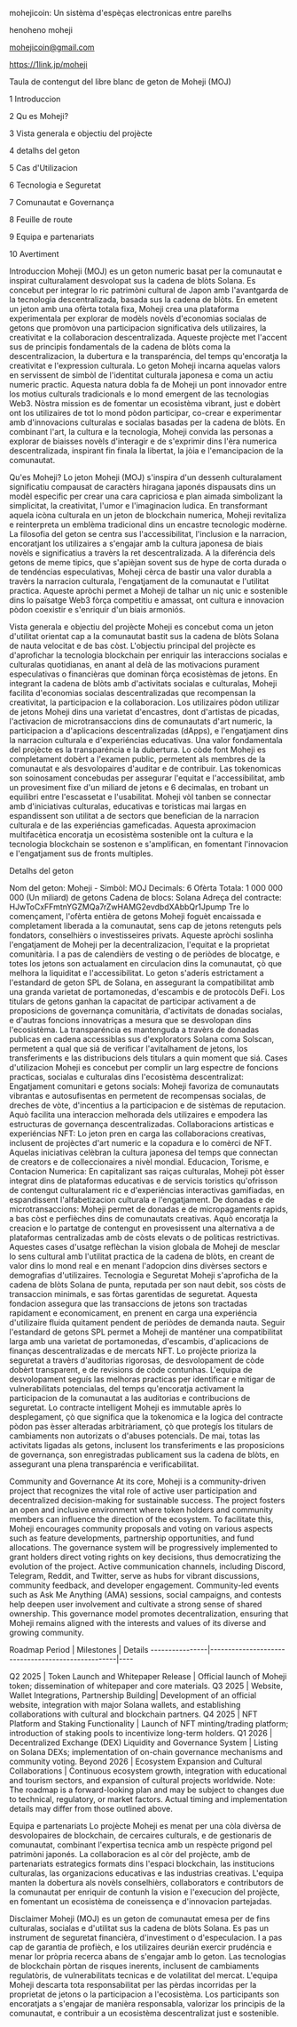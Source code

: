 mohejicoin: Un sistèma d'espèças electronicas entre parelhs

henoheno moheji

mohejicoin@gmail.com

https://1link.jp/moheji

Taula de contengut del libre blanc de geton de Moheji (MOJ)

1 Introduccion

2 Qu es Moheji?

3 Vista generala e objectiu del projècte

4 detalhs del geton

5 Cas d'Utilizacion

6 Tecnologia e Seguretat

7 Comunautat e Governança

8 Feuille de route

9 Equipa e partenariats

10 Avertiment

Introduccion Moheji (MOJ) es un geton numeric basat per la comunautat e inspirat culturalament desvolopat sus la cadena de blòts Solana. Es concebut per integrar lo ric patrimòni cultural de Japon amb l'avantgarda de la tecnologia descentralizada, basada sus la cadena de blòts. En emetent un jeton amb una ofèrta totala fixa, Moheji crea una plataforma experimentala per explorar de modèls novèls d'economias socialas de getons que promòvon una participacion significativa dels utilizaires, la creativitat e la collaboracion descentralizada. Aqueste projècte met l'accent sus de principis fondamentals de la cadena de blòts coma la descentralizacion, la dubertura e la transparéncia, del temps qu'encoratja la creativitat e l'expression culturala. Lo geton Moheji incarna aquelas valors en servissent de simbòl de l'identitat culturala japonesa e coma un actiu numeric practic. Aquesta natura dobla fa de Moheji un pont innovador entre los motius culturals tradicionals e lo mond emergent de las tecnologias Web3. Nòstra mission es de fomentar un ecosistèma vibrant, just e dobèrt ont los utilizaires de tot lo mond pòdon participar, co-crear e experimentar amb d'innovacions culturalas e socialas basadas per la cadena de blòts. En combinant l'art, la cultura e la tecnologia, Moheji convida las personas a explorar de biaisses novèls d'interagir e de s'exprimir dins l'èra numerica descentralizada, inspirant fin finala la libertat, la jòia e l'emancipacion de la comunautat.

Qu'es Moheji? Lo jeton Moheji (MOJ) s'inspira d'un dessenh culturalament significatiu compausat de caractèrs hiragana japonés dispausats dins un modèl especific per crear una cara capriciosa e plan aimada simbolizant la simplicitat, la creativitat, l'umor e l'imaginacion ludica. En transformant aquela icòna culturala en un jeton de blockchain numerica, Moheji revitaliza e reinterpreta un emblèma tradicional dins un encastre tecnologic modèrne. La filosofia del geton se centra sus l'accessibilitat, l'inclusion e la narracion, encoratjant los utilizaires a s'engajar amb la cultura japonesa de biais novèls e significatius a travèrs la ret descentralizada. A la diferéncia dels getons de meme tipics, que s'apièjan sovent sus de hype de corta durada o de tendéncias especulativas, Moheji cèrca de bastir una valor durabla a travèrs la narracion culturala, l'engatjament de la comunautat e l'utilitat practica. Aqueste apròchi permet a Moheji de talhar un niç unic e sostenible dins lo païsatge Web3 fòrça competitiu e amassat, ont cultura e innovacion pòdon coexistir e s'enriquir d'un biais armoniós.

Vista generala e objectiu del projècte Moheji es concebut coma un jeton d'utilitat orientat cap a la comunautat bastit sus la cadena de blòts Solana de nauta velocitat e de bas còst. L'objectiu principal del projècte es d'aprofichar la tecnologia blockchain per enriquir las interaccions socialas e culturalas quotidianas, en anant al delà de las motivacions purament especulativas o financièras que dominan fòrça ecosistèmas de jetons. En integrant la cadena de blòts amb d'activitats socialas e culturalas, Moheji facilita d'economias socialas descentralizadas que recompensan la creativitat, la participacion e la collaboracion. Los utilizaires pòdon utilizar de jetons Moheji dins una varietat d'encastres, dont d'artistas de picadas, l'activacion de microtransaccions dins de comunautats d'art numeric, la participacion a d'aplicacions descentralizadas (dApps), e l'engatjament dins la narracion culturala e d'experiéncias educativas. Una valor fondamentala del projècte es la transparéncia e la dubertura. Lo còde font Moheji es completament dobèrt a l'examen public, permetent als membres de la comunautat e als desvolopaires d'auditar e de contribuir. Las tokenomicas son soinosament concebudas per assegurar l'equitat e l'accessibilitat, amb un provesiment fixe d'un miliard de jetons e 6 decimalas, en trobant un equilibri entre l'escassetat e l'usabilitat. Moheji vòl tanben se connectar amb d'iniciativas culturalas, educativas e toristicas mai largas en espandissent son utilitat a de sectors que benefician de la narracion culturala e de las experiéncias gameficadas. Aquesta aproximacion multifacètica encoratja un ecosistèma sostenible ont la cultura e la tecnologia blockchain se sostenon e s'amplifican, en fomentant l'innovacion e l'engatjament sus de fronts multiples.

Detalhs del geton

Nom del geton: Moheji - Simbòl: MOJ
Decimals: 6
Ofèrta Totala: 1 000 000 000 (Un miliard) de getons
Cadena de blocs: Solana
Adreça del contracte: HJwToCxFFmtnYGZMQa7rZwHAMG2evdbdXAbbQr1Jpump
Tre lo començament, l'ofèrta entièra de getons Moheji foguèt encaissada e completament liberada a la comunautat, sens cap de jetons retenguts pels fondators, conselhièrs o investisseires privats. Aqueste apròchi soslinha l'engatjament de Moheji per la decentralizacion, l'equitat e la proprietat comunitària. I a pas de calendièrs de vesting o de periòdes de blocatge, e totes los jetons son actualament en circulacion dins la comunautat, çò que melhora la liquiditat e l'accessibilitat. Lo geton s'aderís estrictament a l'estandard de geton SPL de Solana, en assegurant la compatibilitat amb una granda varietat de portamonedas, d'escambis e de protocòls DeFi. Los titulars de getons ganhan la capacitat de participar activament a de proposicions de governança comunitària, d'activitats de donadas socialas, e d'autras foncions innovatriças a mesura que se desvolopan dins l'ecosistèma. La transparéncia es mantenguda a travèrs de donadas publicas en cadena accessiblas sus d'explorators Solana coma Solscan, permetent a qual que siá de verificar l'avitalhament de jetons, los transferiments e las distribucions dels titulars a quin moment que siá.
Cases d'utilizacion Moheji es concebut per complir un larg espectre de foncions practicas, socialas e culturalas dins l'ecosistèma descentralizat:
Engatjament comunitari e getons socials: Moheji favoriza de comunautats vibrantas e autosufisentas en permetent de recompensas socialas, de dreches de vòte, d'incentius a la participacion e de sistèmas de reputacion. Aquò facilita una interaccion melhorada dels utilizaires e empodera las estructuras de governança descentralizadas.
Collaboracions artisticas e experiéncias NFT: Lo jeton pren en carga las collaboracions creativas, inclusent de projèctes d'art numeric e la copadura e lo comèrci de NFT. Aquelas iniciativas celèbran la cultura japonesa del temps que connectan de creators e de colleccionaires a nivèl mondial.
Educacion, Torisme, e Contacion Numerica: En capitalizant sas raiças culturalas, Moheji pòt èsser integrat dins de plataformas educativas e de servicis toristics qu'ofrisson de contengut culturalament ric e d'experiéncias interactivas gamifiadas, en espandissent l'alfabetizacion culturala e l'engatjament.
De donadas e de microtransaccions: Moheji permet de donadas e de micropagaments rapids, a bas còst e perfièches dins de comunautats creativas. Aquò encoratja la creacion e lo partatge de contengut en provesissent una alternativa a de plataformas centralizadas amb de còsts elevats o de politicas restrictivas. Aquestes cases d'usatge reflèchan la vision globala de Moheji de mesclar lo sens cultural amb l'utilitat practica de la cadena de blòts, en creant de valor dins lo mond real e en menant l'adopcion dins divèrses sectors e demografias d'utilizaires.
Tecnologia e Seguretat Moheji s'aproficha de la cadena de blòts Solana de punta, reputada per son naut debit, sos còsts de transaccion minimals, e sas fòrtas garentidas de seguretat. Aquesta fondacion assegura que las transaccions de jetons son tractadas rapidament e economicament, en prenent en carga una experiéncia d'utilizaire fluida quitament pendent de periòdes de demanda nauta. Seguir l'estandard de getons SPL permet a Moheji de manténer una compatibilitat larga amb una varietat de portamonedas, d'escambis, d'aplicacions de finanças descentralizadas e de mercats NFT. Lo projècte prioriza la seguretat a travèrs d'auditorias rigorosas, de desvolopament de còde dobèrt transparent, e de revisions de còde contunhas. L'equipa de desvolopament seguís las melhoras practicas per identificar e mitigar de vulnerabilitats potencialas, del temps qu'encoratja activament la participacion de la comunautat a las auditorias e contribucions de seguretat. Lo contracte intelligent Moheji es immutable après lo desplegament, çò que significa que la tokenomica e la logica del contracte pòdon pas èsser alteradas arbitràriament, çò que protegís los titulars de cambiaments non autorizats o d'abuses potencials. De mai, totas las activitats ligadas als getons, inclusent los transferiments e las proposicions de governança, son enregistradas publicament sus la cadena de blòts, en assegurant una plena transparéncia e verificabilitat.

Community and Governance At its core, Moheji is a community-driven project that recognizes the vital role of active user participation and decentralized decision-making for sustainable success. The project fosters an open and inclusive environment where token holders and community members can influence the direction of the ecosystem. To facilitate this, Moheji encourages community proposals and voting on various aspects such as feature developments, partnership opportunities, and fund allocations. The governance system will be progressively implemented to grant holders direct voting rights on key decisions, thus democratizing the evolution of the project. Active communication channels, including Discord, Telegram, Reddit, and Twitter, serve as hubs for vibrant discussions, community feedback, and developer engagement. Community-led events such as Ask Me Anything (AMA) sessions, social campaigns, and contests help deepen user involvement and cultivate a strong sense of shared ownership. This governance model promotes decentralization, ensuring that Moheji remains aligned with the interests and values of its diverse and growing community.

Roadmap Period | Milestones | Details ----------------|---------------------------------------------------|----

Q2 2025 | Token Launch and Whitepaper Release | Official launch of Moheji token; dissemination of whitepaper and core materials. Q3 2025 | Website, Wallet Integrations, Partnership Building| Development of an official website, integration with major Solana wallets, and establishing collaborations with cultural and blockchain partners. Q4 2025 | NFT Platform and Staking Functionality | Launch of NFT minting/trading platform; introduction of staking pools to incentivize long-term holders. Q1 2026 | Decentralized Exchange (DEX) Liquidity and Governance System | Listing on Solana DEXs; implementation of on-chain governance mechanisms and community voting. Beyond 2026 | Ecosystem Expansion and Cultural Collaborations | Continuous ecosystem growth, integration with educational and tourism sectors, and expansion of cultural projects worldwide. Note: The roadmap is a forward-looking plan and may be subject to changes due to technical, regulatory, or market factors. Actual timing and implementation details may differ from those outlined above.

Equipa e partenariats Lo projècte Moheji es menat per una còla divèrsa de desvolopaires de blockchain, de cercaires culturals, e de gestionaris de comunautat, combinant l'expertisa tecnica amb un respècte prigond pel patrimòni japonés. La collaboracion es al còr del projècte, amb de partenariats estrategics formats dins l'espaci blockchain, las institucions culturalas, las organizacions educativas e las industrias creativas. L'equipa manten la dobertura als novèls conselhièrs, collaborators e contributors de la comunautat per enriquir de contunh la vision e l'execucion del projècte, en fomentant un ecosistèma de coneissença e d'innovacion partejadas.

Disclaimer Moheji (MOJ) es un geton de comunautat emesa per de fins culturalas, socialas e d'utilitat sus la cadena de blòts Solana. Es pas un instrument de seguretat financièra, d'investiment o d'especulacion. I a pas cap de garantia de profièch, e los utilizaires deurián exercir prudéncia e menar lor pròpria recerca abans de s'engajar amb lo geton. Las tecnologias de blockchain pòrtan de risques inerents, inclusent de cambiaments regulatòris, de vulnerabilitats tecnicas e de volatilitat del mercat. L'equipa Moheji descarta tota responsabilitat per las pèrdas incorridas per la proprietat de jetons o la participacion a l'ecosistèma. Los participants son encoratjats a s'engajar de manièra responsabla, valorizar los principis de la comunautat, e contribuir a un ecosistèma descentralizat just e sostenible.
